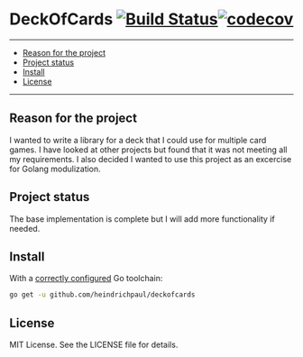 # DeckOfCards [![Build Status](https://www.travis-ci.com/heindrichpaul/deckofcards.svg?branch=master)](https://www.travis-ci.com/heindrichpaul/deckofcards)[![codecov](https://codecov.io/gh/heindrichpaul/DeckOfCards/branch/master/graph/badge.svg)](https://codecov.io/gh/heindrichpaul/DeckOfCards)

---

* [Reason for the project](#reason-for-the-project)
* [Project status](#project-status)
* [Install](#install)
* [License](#license)

---


## Reason for the project

I wanted to write a library for a deck that I could use for multiple card games. I have looked at other projects but found that it was not meeting all my requirements. I also decided I wanted to use this project as an excercise for Golang modulization.

## Project status

The base implementation is complete but I will add more functionality if needed.

## Install

With a [correctly configured](https://golang.org/doc/install#testing) Go toolchain:

```sh
go get -u github.com/heindrichpaul/deckofcards
```

## License

MIT License. See the LICENSE file for details.
